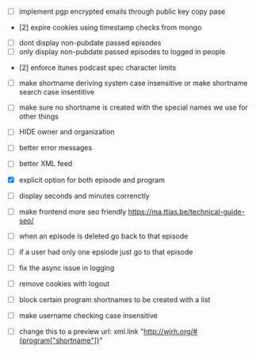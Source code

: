 - [ ] implement pgp encrypted emails through public key copy pase
- [2] expire cookies using timestamp checks from mongo
- [ ] dont display non-pubdate passed episodes
- [ ] only display non-pubdate passed episodes to logged in people
- [2] enforce itunes podcast spec character limits
- [ ] make shortname deriving system case insensitive or make shortname search case insentitive
- [ ] make sure no shortname is created with the special names we use for other things
- [ ] HIDE owner and organization

- [ ] better error messages
- [ ] better XML feed
- [x] explicit option for both episode and program 
- [ ] display seconds and minutes correnctly

- [ ] make frontend more seo friendly https://ma.ttias.be/technical-guide-seo/
- [ ] when an episode is deleted go back to that episode
- [ ] if a user had only one epsiode just go to that episode

- [ ] fix the async issue in logging

- [ ] remove cookies with logout
- [ ] block certain program shortnames to be created with a list
- [ ] make username checking case insensitive
- [ ] change this to a preview url: xml.link "http://wjrh.org/#{program["shortname"]}"
